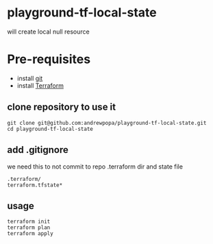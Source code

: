 # playground-tf-local-state
will create local null resource

# Pre-requisites 

- install [git](https://git-scm.com/downloads)
- install [Terraform](https://learn.hashicorp.com/terraform/getting-started/install.html)

## clone repository to use it
```
git clone git@github.com:andrewpopa/playground-tf-local-state.git
cd playground-tf-local-state
```

## add .gitignore

we need this to not commit to repo .terraform dir and state file

```
.terraform/
terraform.tfstate*
```

## usage
```
terraform init
terraform plan
terraform apply
```
